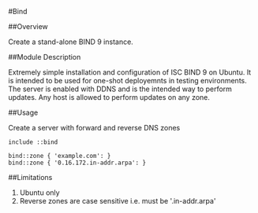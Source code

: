 #Bind

##Overview

Create a stand-alone BIND 9 instance.

##Module Description

Extremely simple installation and configuration of ISC BIND 9 on Ubuntu.
It is intended to be used for one-shot deployemnts in testing environments.
The server is enabled with DDNS and is the intended way to perform updates.
Any host is allowed to perform updates on any zone.

##Usage

Create a server with forward and reverse DNS zones

```puppet
include ::bind

bind::zone { 'example.com': }
bind::zone { '0.16.172.in-addr.arpa': }
```

##Limitations

1. Ubuntu only
2. Reverse zones are case sensitive i.e. must be '.in-addr.arpa'
